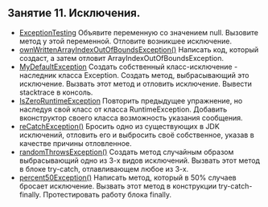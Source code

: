 ## Занятие 11. Исключения.

* [ExceptionTesting](https://github.com/alexkur80/PVTCourse2020/blob/master/src/com/myproject/lection11/ExceptionTesting.java) Объявите переменную со значением null. Вызовите метод у этой переменной.
Отловите возникшее исключение.
* [ownWrittenArrayIndexOutOfBoundsException()](https://github.com/alexkur80/PVTCourse2020/blob/master/src/com/myproject/lection11/UtilsException.java) Написать код, который создаст, а затем отловит ArrayIndexOutOfBoundsException.
* [MyDefaultException](https://github.com/alexkur80/PVTCourse2020/blob/master/src/com/myproject/lection11/MyDefaultException.java) Создать собственный класс-исключение - наследник класса Exception. Создать метод, выбрасывающий это исключение.
Вызвать этот метод и отловить исключение. Вывести stacktrace в консоль.
* [IsZeroRuntimeException](https://github.com/alexkur80/PVTCourse2020/blob/master/src/com/myproject/lection11/IsZeroRuntimeException.java) Повторить предыдущее упражнение, но наследуя свой класс от класса RuntimeException.
Добавить вконструктор своего класса возможность указания сообщения.
* [reCatchException()](https://github.com/alexkur80/PVTCourse2020/blob/master/src/com/myproject/lection11/UtilsException.java) Бросить одно из существующих в JDK исключений, отловить его и выбросить своё собственное, указав в качестве причины отловленное.
* [randomThrowsException()](https://github.com/alexkur80/PVTCourse2020/blob/master/src/com/myproject/lection11/UtilsException.java) Создать метод случайным образом выбрасывающий одно из 3-х видов исключений.
Вызвать этот метод в блоке try-catch, отлавливающем любое из 3-х.
* [percent50Exception()](https://github.com/alexkur80/PVTCourse2020/blob/master/src/com/myproject/lection11/UtilsException.java) Написать метод, который в 50% случаев бросает исключение.
Вызвать этот метод в конструкции try-catch-finally. Протестировать работу блока finally. 